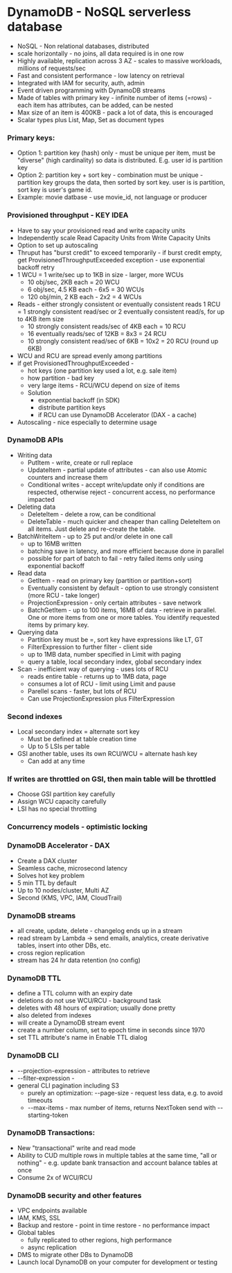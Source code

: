 # DynamoDB - NoSQL serverless database
- NoSQL - Non relational databases, distributed
- scale horizontally - no joins, all data required is in one row
- Highly available, replication across 3 AZ - scales to massive workloads, millions of requests/sec
- Fast and consistent performance - low latency on retrieval
- Integrated with IAM for security, auth, admin
- Event driven programming with DynamoDB streams
- Made of tables with primary key - infinite number of items (=rows) - each item has attributes, can be added, can be nested
- Max size of an item is 400KB - pack a lot of data, this is encouraged
- Scalar types plus List, Map, Set as document types

### Primary keys:
- Option 1: partition key (hash) only - must be unique per item, must be "diverse" (high cardinality) so data is distributed. E.g. user id is partition key
- Option 2: partition key + sort key - combination must be unique - partition key groups the data, then sorted by sort key. user is is partition, sort key is user's game id.
- Example: movie datbase - use movie_id, not language or producer

### Provisioned throughput - KEY IDEA
- Have to say your provisioned read and write capacity units
- Independently scale Read Capacity Units from Write Capacity Units
- Option to set up autoscaling
- Thruput has "burst credit" to exceed temporarily - if burst credit empty, get ProvisionedThroughputExceeded exception - use exponential backoff retry
- 1 WCU = 1 write/sec up to 1KB in size - larger, more WCUs
  - 10 obj/sec, 2KB each = 20 WCU
  - 6 obj/sec, 4.5 KB each - 6x5 = 30 WCUs
  - 120 obj/min, 2 KB each - 2x2 = 4 WCUs
- Reads - either strongly consistent or eventually consistent reads 
  1 RCU = 1 strongly consistent read/sec or 2 eventually consistent read/s, for up to 4KB item size
  - 10 strongly consistent reads/sec of 4KB each = 10 RCU
  - 16 eventually reads/sec of 12KB = 8x3 = 24 RCU
  - 10 strongly consistent read/sec of 6KB = 10x2 = 20 RCU (round up 6KB)
- WCU and RCU are spread evenly among partitions
- if get ProvisionedThroughputExceeded -
  - hot keys (one partition key used a lot, e.g. sale item)
  - how partition - bad key
  - very large items - RCU/WCU depend on size of items
  - Solution
    - exponential backoff (in SDK)
    - distribute partition keys
    - if RCU can use DynamoDB Accelerator (DAX - a cache)
- Autoscaling - nice especially to determine usage

### DynamoDB APIs
- Writing data
  - PutItem - write, create or rull replace
  - UpdateItem - partial update of attributes - can also use Atomic counters and increase them
  - Conditional writes - accept write/update only if conditions are respected, otherwise reject - concurrent access, no performance impacted
- Deleting data
  - DeleteItem - delete a row, can be conditional
  - DeleteTable - much quicker and cheaper than calling DeleteItem on all items. Just delete and re-create the table.
- BatchWriteItem - up to 25 put and/or delete in one call
  - up to 16MB written
  - batching save in latency, and more efficient because done in parallel
  - possible for part of batch to fail - retry failed items only using exponential backoff
- Read data
  - GetItem - read on primary key (partition or partition+sort)
  - Eventually consistent by default - option to use strongly consistent (more RCU - take longer)
  - ProjectionExpression - only certain attributes - save network
  - BatchGetItem - up to 100 items, 16MB of data - retrieve in parallel. One or more items from one or more tables. You identify requested items by primary key.
- Querying data
  - Partition key must be =, sort key have expressions like LT, GT
  - FilterExpression to further filter - client side
  - up to 1MB data, number specified in Limit with paging
  - query a table, local secondary index, global secondary index
- Scan - inefficient way of querying - uses lots of RCU
  - reads entire table - returns up to 1MB data, page
  - consumes a lot of RCU - limit using Limit and pause
  - Parellel scans - faster, but lots of RCU
  - Can use ProjectionExpression plus FilterExpression

### Second indexes
- Local secondary index = alternate sort key
  - Must be defined at table creation time
  - Up to 5 LSIs per table
- GSI another table, uses its own RCU/WCU = alternate hash key
  - Can add at any time

### If writes are throttled on GSI, then main table will be throttled
- Choose GSI partition key carefully
- Assign WCU capacity carefully
- LSI has no special throttling

### Concurrency models - optimistic locking

### DynamoDB Accelerator - DAX
- Create a DAX cluster
- Seamless cache, microsecond latency
- Solves hot key problem
- 5 min TTL by default
- Up to 10 nodes/cluster, Multi AZ
- Second (KMS, VPC, IAM, CloudTrail)

### DynamoDB streams
- all create, update, delete - changelog ends up in a stream
- read stream by Lambda -> send emails, analytics, create derivative tables, insert into other DBs, etc.
- cross region replication
- stream has 24 hr data retention (no config)

### DynamoDB TTL
- define a TTL column with an expiry date 
- deletions do not use WCU/RCU - background task
- deletes with 48 hours of expiration; usually done pretty
- also deleted from indexes
- will create a DynamoDB stream event
- create a number column, set to epoch time in seconds since 1970
- set TTL attribute's name in Enable TTL dialog

### DynamoDB CLI
- --projection-expression - attributes to retrieve
- --filter-expression - 
- general CLI pagination including S3
  - purely an optimization: --page-size - request less data, e.g. to avoid timeouts
  - --max-items - max number of items, returns NextToken send with --starting-token

### DynamoDB Transactions:
- New "transactional" write and read mode
- Ability to CUD multiple rows in multiple tables at the same time, "all or nothing" - e.g. update bank transaction and account balance tables at once
- Consume 2x of WCU/RCU

### DynamoDB security and other features
- VPC endpoints available
- IAM, KMS, SSL
- Backup and restore - point in time restore - no performance impact
- Global tables 
  - fully replicated to other regions, high performance
  - async replication
- DMS to migrate other DBs to DynamoDB
- Launch local DynamoDB on your computer for development or testing
